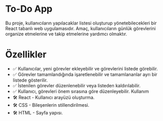 # To-Do App

Bu proje, kullanıcıların yapılacaklar listesi oluşturup yönetebilecekleri bir React tabanlı web uygulamasıdır. Amaç, kullanıcıların günlük görevlerini organize etmelerine ve takip etmelerine yardımcı olmaktır.

# Özellikler
- ✅ Kullanıcılar, yeni görevler ekleyebilir ve görevlerini listede görebilir.
- ✅ Görevler tamamlandığında işaretlenebilir ve tamamlananlar ayrı bir listede gösterilir.
- ✅ İstenilen görevler düzenlenebilir veya listeden kaldırılabilir.
- ✅ Kullanıcı, görevleri önem sırasına göre düzenleyebilir.
Kullanım
- 🛠️ React - Kullanıcı arayüzü oluşturma.
- 🛠️ CSS - Bileşenlerin stillendirilmesi.
- 🛠️ HTML - Sayfa yapısı.
